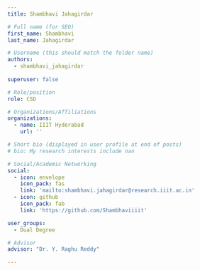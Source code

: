```yaml
---
title: Shambhavi Jahagirdar

# Full name (for SEO)
first_name: Shambhavi
last_name: Jahagirdar

# Username (this should match the folder name)
authors:
  - shambhavi_jahagirdar
  
superuser: false

# Role/position
role: CSD

# Organizations/Affiliations
organizations:
  - name: IIIT Hyderabad
    url: ''

# Short bio (displayed in user profile at end of posts)
# bio: My research interests include nan

# Social/Academic Networking
social:
  - icon: envelope
    icon_pack: fas
    link: 'mailto:shambhavi.jahagirdar@research.iiit.ac.in'
  - icon: github
    icon_pack: fab
    link: 'https://github.com/Shambhaviiiit'

user_groups:
  - Dual Degree

# Advisor
advisor: "Dr. Y. Raghu Reddy"

---
```

